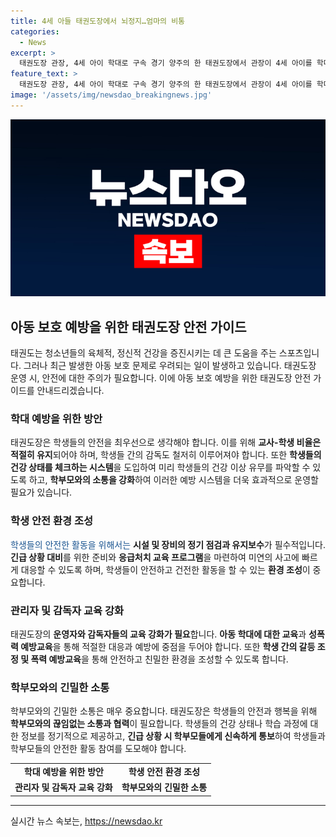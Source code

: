 ```yaml
---
title: 4세 아들 태권도장에서 뇌정지…엄마의 비통
categories:
  - News
excerpt: >
  태권도장 관장, 4세 아이 학대로 구속 경기 양주의 한 태권도장에서 관장이 4세 아이를 학대해 의식불명 상태에 빠뜨렸다. 어머니는 아들이 의식불명으로 돌아와 뇌 기능이 정지하고, 혈관이 터진 상태라며 충격을 토로했다. 관장은 피의자 심문을 받으며 중태에 빠뜬 아이를 숨을 못 쉬게 하고 도장 내 CCTV 영상을 삭제한 혐의로 구속됐고, 다른 아이들에 대한 학대 혐의도 수사 중이다.
feature_text: >
  태권도장 관장, 4세 아이 학대로 구속 경기 양주의 한 태권도장에서 관장이 4세 아이를 학대해 의식불명 상태에 빠뜨렸다. 어머니는 아들이 의식불명으로 돌아와 뇌 기능이 정지하고, 혈관이 터진 상태라며 충격을 토로했다. 관장은 피의자 심문을 받으며 중태에 빠뜬 아이를 숨을 못 쉬게 하고 도장 내 CCTV 영상을 삭제한 혐의로 구속됐고, 다른 아이들에 대한 학대 혐의도 수사 중이다.
image: '/assets/img/newsdao_breakingnews.jpg'
---
```


<p><img src="/assets/img/newsdao_breakingnews.jpg" alt="cryptoinkorea 속보" /></p>

<h2 data-ke-size="size26">아동 보호 예방을 위한 태권도장 안전 가이드</h2>

<p data-ke-size="size16">태권도는 청소년들의 육체적, 정신적 건강을 증진시키는 데 큰 도움을 주는 스포츠입니다. 그러나 최근 발생한 아동 보호 문제로 우려되는 일이 발생하고 있습니다. 태권도장 운영 시, 안전에 대한 주의가 필요합니다. 이에 아동 보호 예방을 위한 태권도장 안전 가이드를 안내드리겠습니다.</p>

<h3 data-ke-size="size24">학대 예방을 위한 방안</h3>

<p data-ke-size="size16">태권도장은 학생들의 안전을 최우선으로 생각해야 합니다. 이를 위해 <b>교사-학생 비율은 적절히 유지</b>되어야 하며, 학생들 간의 감독도 철저히 이루어져야 합니다. 또한 <b>학생들의 건강 상태를 체크하는 시스템</b>을 도입하여 미리 학생들의 건강 이상 유무를 파악할 수 있도록 하고, <b>학부모와의 소통을 강화</b>하여 이러한 예방 시스템을 더욱 효과적으로 운영할 필요가 있습니다.</p>

<h3 data-ke-size="size24">학생 안전 환경 조성</h3>

<p data-ke-size="size16"><span style="color: #1a5490;">학생들의 안전한 활동을 위해서는</span> <b>시설 및 장비의 정기 점검과 유지보수</b>가 필수적입니다. <b>긴급 상황 대비</b>를 위한 준비와 <b>응급처치 교육 프로그램</b>을 마련하여 미연의 사고에 빠르게 대응할 수 있도록 하며, 학생들이 안전하고 건전한 활동을 할 수 있는 <b>환경 조성</b>이 중요합니다.</p>

<h3 data-ke-size="size24">관리자 및 감독자 교육 강화</h3>

<p data-ke-size="size16">태권도장의 <b>운영자와 감독자들의 교육 강화가 필요</b>합니다. <b>아동 학대에 대한 교육</b>과 <b>성폭력 예방교육</b>을 통해 적절한 대응과 예방에 중점을 두어야 합니다. 또한 <b>학생 간의 갈등 조정 및 폭력 예방교육</b>을 통해 안전하고 친밀한 환경을 조성할 수 있도록 합니다.</p>

<h3 data-ke-size="size24">학부모와의 긴밀한 소통</h3>

<p data-ke-size="size16">학부모와의 긴밀한 소통은 매우 중요합니다. 태권도장은 학생들의 안전과 행복을 위해 <b>학부모와의 끊임없는 소통과 협력</b>이 필요합니다. 학생들의 건강 상태나 학습 과정에 대한 정보를 정기적으로 제공하고, <b>긴급 상황 시 학부모들에게 신속하게 통보</b>하여 학생들과 학부모들의 안전한 활동 참여를 도모해야 합니다.</p>

<table>
    <tbody>
        <tr>
            <td style="text-align: center; height: 17px;"><b>학대 예방을 위한 방안</b></td>
            <td style="text-align: center; height: 17px;"><b>학생 안전 환경 조성</b></td>
        </tr>
        <tr>
            <td style="text-align: center; height: 17px;"><b>관리자 및 감독자 교육 강화</b></td>
            <td style="text-align: center; height: 17px;"><b>학부모와의 긴밀한 소통</b></td>
        </tr>
    </tbody>
</table>

<p><hr></p>
실시간 뉴스 속보는, <a href="https://newsdao.kr" rel="dofollow">https://newsdao.kr</a>



